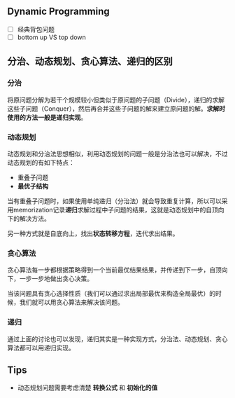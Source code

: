 ## Dynamic Programming

- [ ] 经典背包问题
- [ ] bottom up VS top down

## 分治、动态规划、贪心算法、递归的区别 

### 分治

将原问题分解为若干个规模较小但类似于原问题的子问题（Divide），递归的求解这些子问题（Conquer），然后再合并这些子问题的解来建立原问题的解。**求解时使用的方法一般是递归实现**。

### 动态规划

动态规划和分治法思想相似，利用动态规划的问题一般是分治法也可以解决，不过动态规划的有如下特点：

- 重叠子问题
- **最优子结构**

当有重叠子问题时，如果使用单纯递归（分治法）就会导致重复计算，所以可以采用memorization记录**递归**求解过程中子问题的结果，这就是动态规划中的自顶向下的解决方法。

另一种方式就是自底向上，找出**状态转移方程**，迭代求出结果。

### 贪心算法

贪心算法每一步都根据策略得到一个当前最优结果结果，并传递到下一步，自顶向下，一步一步地做出贪心决策。    

当该问题具有贪心选择性质（我们可以通过求出局部最优来构造全局最优）的时候，我们就可以用贪心算法来解决该问题。 

### 递归

通过上面的讨论也可以发现，递归其实是一种实现方式，分治法、动态规划、贪心算法都可以用递归实现。

## Tips

- 动态规划问题需要考虑清楚 **转换公式** 和 **初始化的值** 